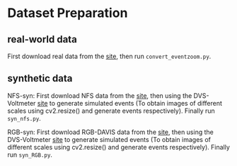 # Dataset Preparation

## real-world data
First download real data from the [site](https://sites.google.com/view/EventZoom), then run `convert_eventzoom.py`.

## synthetic data
NFS-syn:
First download NFS data from the [site](http://ci2cv.net/nfs/index.html), then using the DVS-Voltmeter [site](https://github.com/Lynn0306/DVS-Voltmeter) to generate simulated events (To obtain images of different scales using cv2.resize() and generate events respectively). Finally run `syn_nfs.py`.

RGB-syn:
First download RGB-DAVIS data from the [site](https://sites.google.com/view/guided-event-filtering), then using the DVS-Voltmeter [site](https://github.com/Lynn0306/DVS-Voltmeter) to generate simulated events (To obtain images of different scales using cv2.resize() and generate events respectively). Finally run `syn_RGB.py`.
